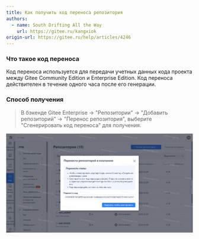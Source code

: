 ```yaml
---
title: Как получить код переноса репозитория
authors:
  - name: South Drifting All the Way
    url: https://gitee.ru/kangxiok
origin-url: https://gitee.ru/help/articles/4246
---
```


### Что такое код переноса

Код переноса используется для передачи учетных данных кода проекта между Gitee Community Edition и Enterprise Edition. Код переноса действителен в течение одного часа после его генерации.

### Способ получения

> В бэкенде Gitee Enterprise -> "Репозитории" -> "Добавить репозиторий" -> "Перенос репозитория", выберите "Сгенерировать код переноса" для получения.

![Описание изображения](../../../assets/image27.png)